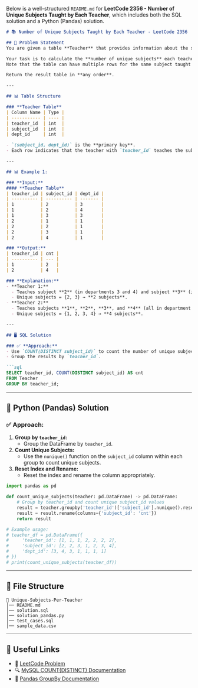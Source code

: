 Below is a well-structured `README.md` for **LeetCode 2356 - Number of Unique Subjects Taught by Each Teacher**, which includes both the SQL solution and a Python (Pandas) solution.

```md
# 📚 Number of Unique Subjects Taught by Each Teacher - LeetCode 2356

## 📌 Problem Statement
You are given a table **Teacher** that provides information about the subjects taught by teachers in various departments of a university.

Your task is to calculate the **number of unique subjects** each teacher teaches.  
Note that the table can have multiple rows for the same subject taught in different departments, but you should count each subject only once per teacher.

Return the result table in **any order**.

---

## 📊 Table Structure

### **Teacher Table**
| Column Name | Type |
| ----------- | ---- |
| teacher_id  | int  |
| subject_id  | int  |
| dept_id     | int  |

- `(subject_id, dept_id)` is the **primary key**.
- Each row indicates that the teacher with `teacher_id` teaches the subject `subject_id` in the department `dept_id`.

---

## 📊 Example 1:

### **Input:**
#### **Teacher Table**
| teacher_id | subject_id | dept_id |
| ---------- | ---------- | ------- |
| 1          | 2          | 3       |
| 1          | 2          | 4       |
| 1          | 3          | 3       |
| 2          | 1          | 1       |
| 2          | 2          | 1       |
| 2          | 3          | 1       |
| 2          | 4          | 1       |

### **Output:**
| teacher_id | cnt |
| ---------- | --- |
| 1          | 2   |
| 2          | 4   |

### **Explanation:**
- **Teacher 1:**  
  - Teaches subject **2** (in departments 3 and 4) and subject **3** (in department 3).  
  - Unique subjects = {2, 3} → **2 subjects**.
- **Teacher 2:**  
  - Teaches subjects **1**, **2**, **3**, and **4** (all in department 1).  
  - Unique subjects = {1, 2, 3, 4} → **4 subjects**.

---

## 🖥 SQL Solution

### ✅ **Approach:**
- Use `COUNT(DISTINCT subject_id)` to count the number of unique subjects taught by each teacher.
- Group the results by `teacher_id`.

```sql
SELECT teacher_id, COUNT(DISTINCT subject_id) AS cnt
FROM Teacher
GROUP BY teacher_id;
```

---

## 🐍 Python (Pandas) Solution

### ✅ **Approach:**
1. **Group by `teacher_id`:**  
   - Group the DataFrame by `teacher_id`.
2. **Count Unique Subjects:**  
   - Use the `nunique()` function on the `subject_id` column within each group to count unique subjects.
3. **Reset Index and Rename:**  
   - Reset the index and rename the column appropriately.

```python
import pandas as pd

def count_unique_subjects(teacher: pd.DataFrame) -> pd.DataFrame:
    # Group by teacher_id and count unique subject_id values
    result = teacher.groupby('teacher_id')['subject_id'].nunique().reset_index()
    result = result.rename(columns={'subject_id': 'cnt'})
    return result

# Example usage:
# teacher_df = pd.DataFrame({
#     'teacher_id': [1, 1, 1, 2, 2, 2, 2],
#     'subject_id': [2, 2, 3, 1, 2, 3, 4],
#     'dept_id': [3, 4, 3, 1, 1, 1, 1]
# })
# print(count_unique_subjects(teacher_df))
```

---

## 📁 File Structure
```
📂 Unique-Subjects-Per-Teacher
│── README.md
│── solution.sql
│── solution_pandas.py
│── test_cases.sql
│── sample_data.csv
```

---

## 🔗 Useful Links
- 📖 [LeetCode Problem](https://leetcode.com/problems/number-of-unique-subjects-taught-by-each-teacher/)
- 🔍 [MySQL COUNT(DISTINCT) Documentation](https://www.w3schools.com/sql/sql_count_distinct.asp)
- 🐍 [Pandas GroupBy Documentation](https://pandas.pydata.org/docs/reference/api/pandas.DataFrame.groupby.html)
